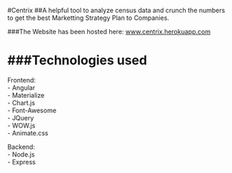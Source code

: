 #Centrix
##A helpful tool to analyze census data and crunch the numbers to get the best Marketting Strategy Plan to Companies.

###The Website has been hosted here: www.centrix.herokuapp.com

###Technologies used
===
Frontend:  
	- Angular  
	- Materialize  
	- Chart.js  
	- Font-Awesome  
	- JQuery  
	- WOW.js  
	- Animate.css  

Backend:  
	- Node.js  
	- Express  



